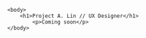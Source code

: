 <html>
    <head>
        <link rel="stylesheet" href="angelica.css">
    </head>
    
    <body>
        <h1>Project A. Lin // UX Designer</h1>
            <p>Coming soon</p>
    </body>
</html>
